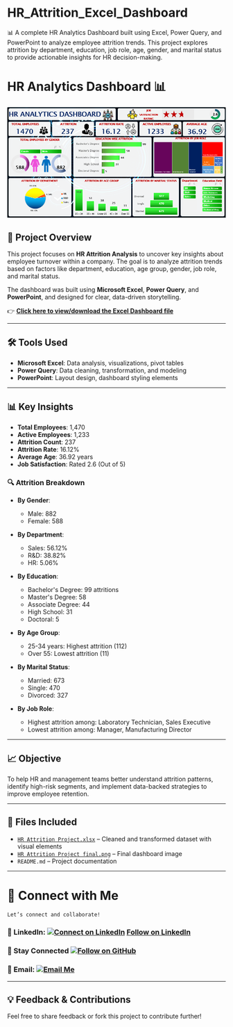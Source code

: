 # HR_Attrition_Excel_Dashboard
📊 A complete HR Analytics Dashboard built using Excel, Power Query, and PowerPoint to analyze employee attrition trends. This project explores attrition by department, education, job role, age, gender, and marital status to provide actionable insights for HR decision-making.
# HR Analytics Dashboard 📊

![HR Dashboard](https://github.com/datawithbiswajeet/HR_Attrition_Excel_Dashboard/blob/main/HR%20Attrition%20Project%20final.png)

## 📌 Project Overview

This project focuses on **HR Attrition Analysis** to uncover key insights about employee turnover within a company. The goal is to analyze attrition trends based on factors like department, education, age group, gender, job role, and marital status.

The dashboard was built using **Microsoft Excel**, **Power Query**, and **PowerPoint**, and designed for clear, data-driven storytelling.

👉 **[Click here to view/download the Excel Dashboard file](https://github.com/datawithbiswajeet/HR_Attrition_Excel_Dashboard/blob/main/HR%20Attrition%20Project.xlsx)**

---

## 🛠️ Tools Used

- **Microsoft Excel**: Data analysis, visualizations, pivot tables
- **Power Query**: Data cleaning, transformation, and modeling
- **PowerPoint**: Layout design, dashboard styling elements

---

## 📊 Key Insights

- **Total Employees**: 1,470  
- **Active Employees**: 1,233  
- **Attrition Count**: 237  
- **Attrition Rate**: 16.12%  
- **Average Age**: 36.92 years  
- **Job Satisfaction**: Rated 2.6 (Out of 5)

### 🔍 Attrition Breakdown

- **By Gender**:
  - Male: 882
  - Female: 588

- **By Department**:
  - Sales: 56.12%
  - R&D: 38.82%
  - HR: 5.06%

- **By Education**:
  - Bachelor's Degree: 99 attritions
  - Master's Degree: 58
  - Associate Degree: 44
  - High School: 31
  - Doctoral: 5

- **By Age Group**:
  - 25-34 years: Highest attrition (112)
  - Over 55: Lowest attrition (11)

- **By Marital Status**:
  - Married: 673
  - Single: 470
  - Divorced: 327

- **By Job Role**:
  - Highest attrition among: Laboratory Technician, Sales Executive
  - Lowest attrition among: Manager, Manufacturing Director

---

## 📈 Objective

To help HR and management teams better understand attrition patterns, identify high-risk segments, and implement data-backed strategies to improve employee retention.

---

## 📎 Files Included

- [`HR Attrition Project.xlsx`](https://github.com/datawithbiswajeet/HR_Attrition_Excel_Dashboard/blob/main/HR%20Attrition%20Project.xlsx) – Cleaned and transformed dataset with visual elements  
- [`HR Attrition Project final.png`](https://github.com/datawithbiswajeet/HR_Attrition_Excel_Dashboard/blob/main/HR%20Attrition%20Project%20final.png) – Final dashboard image  
- `README.md` – Project documentation

---
# 🔗 Connect with Me
    Let’s connect and collaborate!

### 💼 LinkedIn: [![Connect on LinkedIn](https://img.shields.io/badge/LinkedIn-Connect-blue?logo=linkedin&style=social)](https://www.linkedin.com/in/datawithbiswajeet) <a class="libutton" href="https://www.linkedin.com/comm/mynetwork/discovery-see-all?usecase=PEOPLE_FOLLOWS&followMember=datawithbiswajeet" target="_blank">Follow on LinkedIn</a>

### 🙌 Stay Connected [![Follow on GitHub](https://img.shields.io/github/followers/datawithbiswajeet?label=Follow%20Me&style=social)](https://github.com/datawithbiswajeet)

### 📧 Email: [![Email Me](https://img.shields.io/badge/Email-Contact%20Me-red?style=social&logo=gmail)](mailto:datawithbiswajeet@gmail.com)


---

## 💡 Feedback & Contributions

Feel free to share feedback or fork this project to contribute further!
